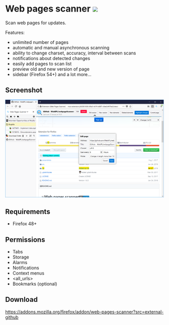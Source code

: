 # Web pages scanner ![](https://img.shields.io/badge/AMO-v.1.6.6-blue.svg)
Scan web pages for updates.

Features:
- unlimited number of pages
- automatic and manual asynchronous scanning
- ability to change charset, accuracy, interval between scans
- notifications about detected changes
- easily add pages to scan list
- preview old and new version of page
- sidebar (Firefox 54+)
and a lot more...

## Screenshot
![](screenshots/2.png)

## Requirements
- Firefox 48+

## Permissions
- Tabs
- Storage
- Alarms
- Notifications
- Context menus
- <all_urls>
- Bookmarks (optional)

## Download
https://addons.mozilla.org/firefox/addon/web-pages-scanner?src=external-github
